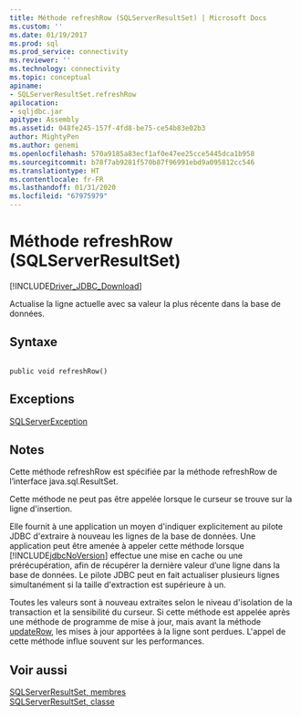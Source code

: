 ```yaml
---
title: Méthode refreshRow (SQLServerResultSet) | Microsoft Docs
ms.custom: ''
ms.date: 01/19/2017
ms.prod: sql
ms.prod_service: connectivity
ms.reviewer: ''
ms.technology: connectivity
ms.topic: conceptual
apiname:
- SQLServerResultSet.refreshRow
apilocation:
- sqljdbc.jar
apitype: Assembly
ms.assetid: 048fe245-157f-4fd8-be75-ce54b83e02b3
author: MightyPen
ms.author: genemi
ms.openlocfilehash: 570a9185a83ecf1af0e47ee25cce5445dca1b958
ms.sourcegitcommit: b78f7ab9281f570b87f96991ebd9a095812cc546
ms.translationtype: HT
ms.contentlocale: fr-FR
ms.lasthandoff: 01/31/2020
ms.locfileid: "67975979"
---
```

# <a name="refreshrow-method-sqlserverresultset"></a>Méthode refreshRow (SQLServerResultSet)
[!INCLUDE[Driver_JDBC_Download](../../../includes/driver_jdbc_download.md)]

  Actualise la ligne actuelle avec sa valeur la plus récente dans la base de données.  
  
## <a name="syntax"></a>Syntaxe  
  
```  
  
public void refreshRow()  
```  
  
## <a name="exceptions"></a>Exceptions  
 [SQLServerException](../../../connect/jdbc/reference/sqlserverexception-class.md)  
  
## <a name="remarks"></a>Notes  
 Cette méthode refreshRow est spécifiée par la méthode refreshRow de l’interface java.sql.ResultSet.  
  
 Cette méthode ne peut pas être appelée lorsque le curseur se trouve sur la ligne d'insertion.  
  
 Elle fournit à une application un moyen d'indiquer explicitement au pilote JDBC d'extraire à nouveau les lignes de la base de données. Une application peut être amenée à appeler cette méthode lorsque [!INCLUDE[jdbcNoVersion](../../../includes/jdbcnoversion_md.md)] effectue une mise en cache ou une prérécupération, afin de récupérer la dernière valeur d’une ligne dans la base de données. Le pilote JDBC peut en fait actualiser plusieurs lignes simultanément si la taille d'extraction est supérieure à un.  
  
 Toutes les valeurs sont à nouveau extraites selon le niveau d'isolation de la transaction et la sensibilité du curseur. Si cette méthode est appelée après une méthode de programme de mise à jour, mais avant la méthode [updateRow](../../../connect/jdbc/reference/updaterow-method-sqlserverresultset.md), les mises à jour apportées à la ligne sont perdues. L'appel de cette méthode influe souvent sur les performances.  
  
## <a name="see-also"></a>Voir aussi  
 [SQLServerResultSet, membres](../../../connect/jdbc/reference/sqlserverresultset-members.md)   
 [SQLServerResultSet, classe](../../../connect/jdbc/reference/sqlserverresultset-class.md)  
  
  

